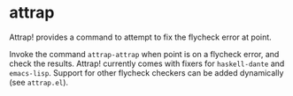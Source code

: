 # attrap

Attrap! provides a command to attempt to fix the flycheck error at point.

Invoke the command `attrap-attrap` when point is on a flycheck error,
and check the results.  Attrap! currently comes with fixers for
`haskell-dante` and `emacs-lisp`. Support for other flycheck
checkers can be added dynamically (see `attrap.el`).

